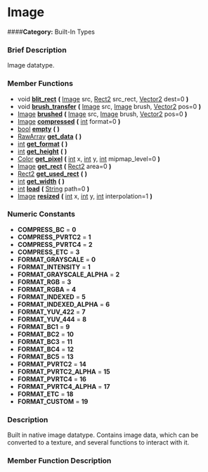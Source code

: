 #  Image  
####**Category:** Built-In Types

###  Brief Description  
Image datatype.

###  Member Functions 
  * void  **[blit&#95;rect](#blit_rect)**  **(** [Image](class_image) src, [Rect2](class_rect2) src_rect, [Vector2](class_vector2) dest=0  **)**
  * void  **[brush&#95;transfer](#brush_transfer)**  **(** [Image](class_image) src, [Image](class_image) brush, [Vector2](class_vector2) pos=0  **)**
  * [Image](class_image)  **[brushed](#brushed)**  **(** [Image](class_image) src, [Image](class_image) brush, [Vector2](class_vector2) pos=0  **)**
  * [Image](class_image)  **[compressed](#compressed)**  **(** [int](class_int) format=0  **)**
  * [bool](class_bool)  **[empty](#empty)**  **(** **)**
  * [RawArray](class_rawarray)  **[get&#95;data](#get_data)**  **(** **)**
  * [int](class_int)  **[get&#95;format](#get_format)**  **(** **)**
  * [int](class_int)  **[get&#95;height](#get_height)**  **(** **)**
  * [Color](class_color)  **[get&#95;pixel](#get_pixel)**  **(** [int](class_int) x, [int](class_int) y, [int](class_int) mipmap_level=0  **)**
  * [Image](class_image)  **[get&#95;rect](#get_rect)**  **(** [Rect2](class_rect2) area=0  **)**
  * [Rect2](class_rect2)  **[get&#95;used&#95;rect](#get_used_rect)**  **(** **)**
  * [int](class_int)  **[get&#95;width](#get_width)**  **(** **)**
  * [int](class_int)  **[load](#load)**  **(** [String](class_string) path=0  **)**
  * [Image](class_image)  **[resized](#resized)**  **(** [int](class_int) x, [int](class_int) y, [int](class_int) interpolation=1  **)**

###  Numeric Constants  
  * **COMPRESS_BC** = **0**
  * **COMPRESS_PVRTC2** = **1**
  * **COMPRESS_PVRTC4** = **2**
  * **COMPRESS_ETC** = **3**
  * **FORMAT_GRAYSCALE** = **0**
  * **FORMAT_INTENSITY** = **1**
  * **FORMAT_GRAYSCALE_ALPHA** = **2**
  * **FORMAT_RGB** = **3**
  * **FORMAT_RGBA** = **4**
  * **FORMAT_INDEXED** = **5**
  * **FORMAT_INDEXED_ALPHA** = **6**
  * **FORMAT_YUV_422** = **7**
  * **FORMAT_YUV_444** = **8**
  * **FORMAT_BC1** = **9**
  * **FORMAT_BC2** = **10**
  * **FORMAT_BC3** = **11**
  * **FORMAT_BC4** = **12**
  * **FORMAT_BC5** = **13**
  * **FORMAT_PVRTC2** = **14**
  * **FORMAT_PVRTC2_ALPHA** = **15**
  * **FORMAT_PVRTC4** = **16**
  * **FORMAT_PVRTC4_ALPHA** = **17**
  * **FORMAT_ETC** = **18**
  * **FORMAT_CUSTOM** = **19**

###  Description  
Built in native image datatype. Contains image data, which can be converted to a texture, and several functions to interact with it.

###  Member Function Description  
